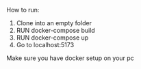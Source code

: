 How to run:

1) Clone into an empty folder
2) RUN docker-compose build
3) RUN docker-compose up
4) Go to localhost:5173

Make sure you have docker setup on your pc
